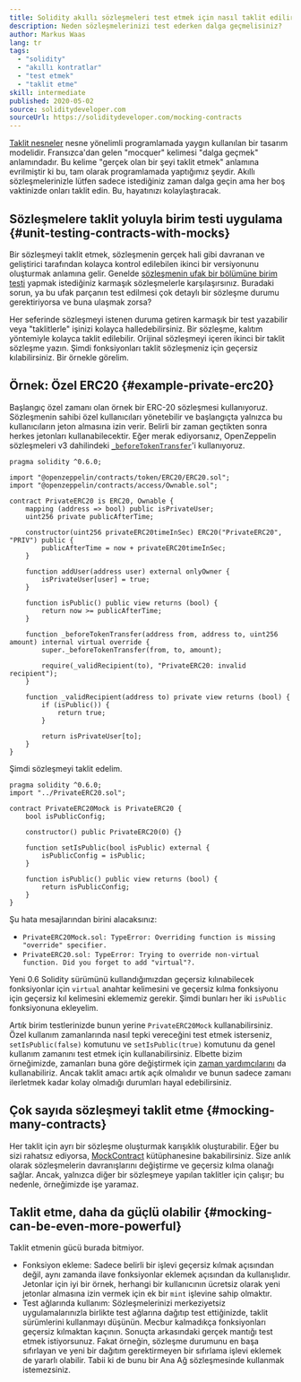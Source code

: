 ```yaml
---
title: Solidity akıllı sözleşmeleri test etmek için nasıl taklit edilir?
description: Neden sözleşmelerinizi test ederken dalga geçmelisiniz?
author: Markus Waas
lang: tr
tags:
  - "solidity"
  - "akıllı kontratlar"
  - "test etmek"
  - "taklit etme"
skill: intermediate
published: 2020-05-02
source: soliditydeveloper.com
sourceUrl: https://soliditydeveloper.com/mocking-contracts
---
```


[Taklit nesneler](https://wikipedia.org/wiki/Mock_object) nesne yönelimli programlamada yaygın kullanılan bir tasarım modelidir. Fransızca'dan gelen "mocquer" kelimesi "dalga geçmek" anlamındadır. Bu kelime "gerçek olan bir şeyi taklit etmek" anlamına evrilmiştir ki bu, tam olarak programlamada yaptığımız şeydir. Akıllı sözleşmelerinizle lütfen sadece istediğiniz zaman dalga geçin ama her boş vaktinizde onları taklit edin. Bu, hayatınızı kolaylaştıracak.

## Sözleşmelere taklit yoluyla birim testi uygulama {#unit-testing-contracts-with-mocks}

Bir sözleşmeyi taklit etmek, sözleşmenin gerçek hali gibi davranan ve geliştirici tarafından kolayca kontrol edilebilen ikinci bir versiyonunu oluşturmak anlamına gelir. Genelde [sözleşmenin ufak bir bölümüne birim testi](/developers/docs/smart-contracts/testing/) yapmak istediğiniz karmaşık sözleşmelerle karşılaşırsınız. Buradaki sorun, ya bu ufak parçanın test edilmesi çok detaylı bir sözleşme durumu gerektiriyorsa ve buna ulaşmak zorsa?

Her seferinde sözleşmeyi istenen duruma getiren karmaşık bir test yazabilir veya "taklitlerle" işinizi kolayca halledebilirsiniz. Bir sözleşme, kalıtım yöntemiyle kolayca taklit edilebilir. Orijinal sözleşmeyi içeren ikinci bir taklit sözleşme yazın. Şimdi fonksiyonları taklit sözleşmeniz için geçersiz kılabilirsiniz. Bir örnekle görelim.

## Örnek: Özel ERC20 {#example-private-erc20}

Başlangıç özel zamanı olan örnek bir ERC-20 sözleşmesi kullanıyoruz. Sözleşmenin sahibi özel kullanıcıları yönetebilir ve başlangıçta yalnızca bu kullanıcıların jeton almasına izin verir. Belirli bir zaman geçtikten sonra herkes jetonları kullanabilecektir. Eğer merak ediyorsanız, OpenZeppelin sözleşmeleri v3 dahilindeki [`_beforeTokenTransfer`](https://docs.openzeppelin.com/contracts/5.x/extending-contracts#using-hooks)'i kullanıyoruz.

```solidity
pragma solidity ^0.6.0;

import "@openzeppelin/contracts/token/ERC20/ERC20.sol";
import "@openzeppelin/contracts/access/Ownable.sol";

contract PrivateERC20 is ERC20, Ownable {
    mapping (address => bool) public isPrivateUser;
    uint256 private publicAfterTime;

    constructor(uint256 privateERC20timeInSec) ERC20("PrivateERC20", "PRIV") public {
        publicAfterTime = now + privateERC20timeInSec;
    }

    function addUser(address user) external onlyOwner {
        isPrivateUser[user] = true;
    }

    function isPublic() public view returns (bool) {
        return now >= publicAfterTime;
    }

    function _beforeTokenTransfer(address from, address to, uint256 amount) internal virtual override {
        super._beforeTokenTransfer(from, to, amount);

        require(_validRecipient(to), "PrivateERC20: invalid recipient");
    }

    function _validRecipient(address to) private view returns (bool) {
        if (isPublic()) {
            return true;
        }

        return isPrivateUser[to];
    }
}
```

Şimdi sözleşmeyi taklit edelim.

```solidity
pragma solidity ^0.6.0;
import "../PrivateERC20.sol";

contract PrivateERC20Mock is PrivateERC20 {
    bool isPublicConfig;

    constructor() public PrivateERC20(0) {}

    function setIsPublic(bool isPublic) external {
        isPublicConfig = isPublic;
    }

    function isPublic() public view returns (bool) {
        return isPublicConfig;
    }
}
```

Şu hata mesajlarından birini alacaksınız:

- `PrivateERC20Mock.sol: TypeError: Overriding function is missing "override" specifier.`
- `PrivateERC20.sol: TypeError: Trying to override non-virtual function. Did you forget to add "virtual"?.`

Yeni 0.6 Solidity sürümünü kullandığımızdan geçersiz kılınabilecek fonksiyonlar için `virtual` anahtar kelimesini ve geçersiz kılma fonksiyonu için geçersiz kıl kelimesini eklememiz gerekir. Şimdi bunları her iki `isPublic` fonksiyonuna ekleyelim.

Artık birim testlerinizde bunun yerine `PrivateERC20Mock` kullanabilirsiniz. Özel kullanım zamanlarında nasıl tepki vereceğini test etmek isterseniz, `setIsPublic(false)` komutunu ve `setIsPublic(true)` komutunu da genel kullanım zamanını test etmek için kullanabilirsiniz. Elbette bizim örneğimizde, zamanları buna göre değiştirmek için [zaman yardımcılarını](https://docs.openzeppelin.com/test-helpers/0.5/api#increase) da kullanabiliriz. Ancak taklit amacı artık açık olmalıdır ve bunun sadece zamanı ilerletmek kadar kolay olmadığı durumları hayal edebilirsiniz.

## Çok sayıda sözleşmeyi taklit etme {#mocking-many-contracts}

Her taklit için ayrı bir sözleşme oluşturmak karışıklık oluşturabilir. Eğer bu sizi rahatsız ediyorsa, [MockContract](https://github.com/gnosis/mock-contract) kütüphanesine bakabilirsiniz. Size anlık olarak sözleşmelerin davranışlarını değiştirme ve geçersiz kılma olanağı sağlar. Ancak, yalnızca diğer bir sözleşmeye yapılan taklitler için çalışır; bu nedenle, örneğimizde işe yaramaz.

## Taklit etme, daha da güçlü olabilir {#mocking-can-be-even-more-powerful}

Taklit etmenin gücü burada bitmiyor.

- Fonksiyon ekleme: Sadece belirli bir işlevi geçersiz kılmak açısından değil, aynı zamanda ilave fonksiyonlar eklemek açısından da kullanışlıdır. Jetonlar için iyi bir örnek, herhangi bir kullanıcının ücretsiz olarak yeni jetonlar almasına izin vermek için ek bir `mint` işlevine sahip olmaktır.
- Test ağlarında kullanım: Sözleşmelerinizi merkeziyetsiz uygulamalarınızla birlikte test ağlarına dağıtıp test ettiğinizde, taklit sürümlerini kullanmayı düşünün. Mecbur kalmadıkça fonksiyonları geçersiz kılmaktan kaçının. Sonuçta arkasındaki gerçek mantığı test etmek istiyorsunuz. Fakat örneğin, sözleşme durumunu en başa sıfırlayan ve yeni bir dağıtım gerektirmeyen bir sıfırlama işlevi eklemek de yararlı olabilir. Tabii ki de bunu bir Ana Ağ sözleşmesinde kullanmak istemezsiniz.
